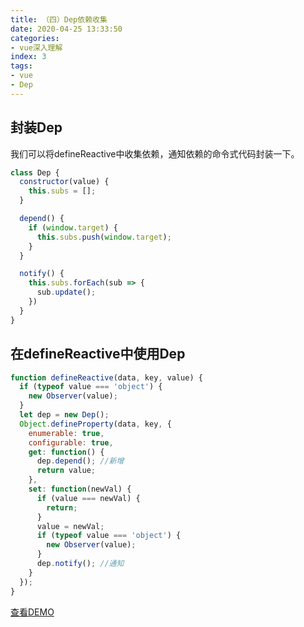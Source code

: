 ```yaml
---
title: （四）Dep依赖收集
date: 2020-04-25 13:33:50
categories:
- vue深入理解
index: 3
tags:
- vue
- Dep
---
```

## 封装Dep
我们可以将defineReactive中收集依赖，通知依赖的命令式代码封装一下。
``` javascript
class Dep {
  constructor(value) {
    this.subs = [];
  }

  depend() {
    if (window.target) {
      this.subs.push(window.target);
    }
  }

  notify() {
    this.subs.forEach(sub => {
      sub.update();
    })
  }
}
```

## 在defineReactive中使用Dep
``` javascript
function defineReactive(data, key, value) {
  if (typeof value === 'object') {
    new Observer(value);
  }
  let dep = new Dep();
  Object.defineProperty(data, key, {
    enumerable: true,
    configurable: true,
    get: function() {
      dep.depend(); //新增
      return value;
    },
    set: function(newVal) {
      if (value === newVal) {
        return;
      }
      value = newVal;
      if (typeof value === 'object') {
        new Observer(value);
      }
      dep.notify(); //通知
    }
  });
}
```
[查看DEMO](/demo/vue%E6%B7%B1%E5%85%A5%E7%90%86%E8%A7%A3/Dep%E4%BE%9D%E8%B5%96%E6%94%B6%E9%9B%86.html)